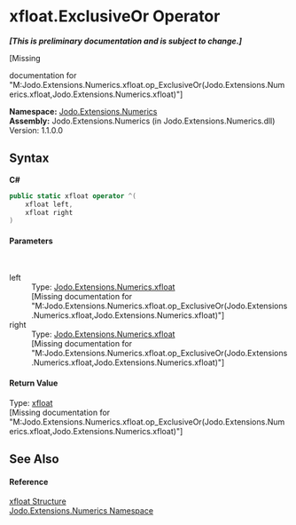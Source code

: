 # xfloat.ExclusiveOr Operator 
 _**\[This is preliminary documentation and is subject to change.\]**_

\[Missing <summary> documentation for "M:Jodo.Extensions.Numerics.xfloat.op_ExclusiveOr(Jodo.Extensions.Numerics.xfloat,Jodo.Extensions.Numerics.xfloat)"\]

**Namespace:**&nbsp;<a href="N_Jodo_Extensions_Numerics">Jodo.Extensions.Numerics</a><br />**Assembly:**&nbsp;Jodo.Extensions.Numerics (in Jodo.Extensions.Numerics.dll) Version: 1.1.0.0

## Syntax

**C#**<br />
``` C#
public static xfloat operator ^(
	xfloat left,
	xfloat right
)
```


#### Parameters
&nbsp;<dl><dt>left</dt><dd>Type: <a href="T_Jodo_Extensions_Numerics_xfloat">Jodo.Extensions.Numerics.xfloat</a><br />\[Missing <param name="left"/> documentation for "M:Jodo.Extensions.Numerics.xfloat.op_ExclusiveOr(Jodo.Extensions.Numerics.xfloat,Jodo.Extensions.Numerics.xfloat)"\]</dd><dt>right</dt><dd>Type: <a href="T_Jodo_Extensions_Numerics_xfloat">Jodo.Extensions.Numerics.xfloat</a><br />\[Missing <param name="right"/> documentation for "M:Jodo.Extensions.Numerics.xfloat.op_ExclusiveOr(Jodo.Extensions.Numerics.xfloat,Jodo.Extensions.Numerics.xfloat)"\]</dd></dl>

#### Return Value
Type: <a href="T_Jodo_Extensions_Numerics_xfloat">xfloat</a><br />\[Missing <returns> documentation for "M:Jodo.Extensions.Numerics.xfloat.op_ExclusiveOr(Jodo.Extensions.Numerics.xfloat,Jodo.Extensions.Numerics.xfloat)"\]

## See Also


#### Reference
<a href="T_Jodo_Extensions_Numerics_xfloat">xfloat Structure</a><br /><a href="N_Jodo_Extensions_Numerics">Jodo.Extensions.Numerics Namespace</a><br />